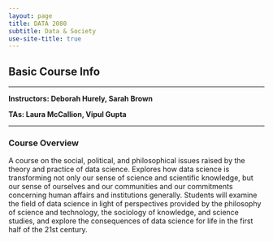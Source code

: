 ```yaml
---
layout: page
title: DATA 2080
subtitle: Data & Society
use-site-title: true
---
```


## Basic Course Info  

---

**Instructors: Deborah Hurely, Sarah Brown**

**TAs: Laura McCallion, Vipul Gupta**

---

### Course Overview

A course on the social, political, and philosophical issues raised by the theory and practice of data science. Explores how data science is transforming not only our sense of science and scientific knowledge, but our sense of ourselves and our communities and our commitments concerning human affairs and institutions generally. Students will examine the field of data science in light of perspectives provided by the philosophy of science and technology, the sociology of knowledge, and science studies, and explore the consequences of data science for life in the first half of the 21st century.
